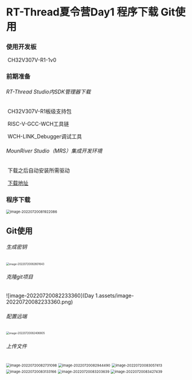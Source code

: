 # RT-Thread夏令营Day1 程序下载 Git使用

### 使用开发板

​	CH32V307V-R1-1v0

### 前期准备

###### 	RT-Thread Studio内SDK管理器下载

​		CH32V307V-R1板级支持包

​		RISC-V-GCC-WCH工具链

​		WCH-LINK_Debugger调试工具

###### 	MounRiver Studio（MRS）集成开发环境

​		下载之后自动安装所需驱动

​		[下载地址](http://www.mounriver.com/download)

### 程序下载

<img src="Day 1.assets/image-20220720081922086.png" alt="image-20220720081922086" style="zoom: 67%;" />

## Git使用

###### 生成密钥

<img src="Day 1.assets/image-20220720082601643.png" alt="image-20220720082601643" style="zoom:50%;" />

###### 克隆git项目

![image-20220720082233360](Day 1.assets/image-20220720082233360.png)

###### 配置远端

<img src="Day 1.assets/image-20220720082406805.png" alt="image-20220720082406805" style="zoom:50%;" />

###### 上传文件

<img src="Day 1.assets/image-20220720082731098.png" alt="image-20220720082731098" style="zoom: 67%;" />

<img src="Day 1.assets/image-20220720082944490.png" alt="image-20220720082944490" style="zoom:67%;" />

<img src="Day 1.assets/image-20220720083057413.png" alt="image-20220720083057413" style="zoom:67%;" />

<img src="Day 1.assets/image-20220720083133166.png" alt="image-20220720083133166" style="zoom:67%;" />

<img src="Day 1.assets/image-20220720083203639.png" alt="image-20220720083203639" style="zoom:67%;" />

<img src="Day 1.assets/image-20220720083427439.png" alt="image-20220720083427439" style="zoom:67%;" />

